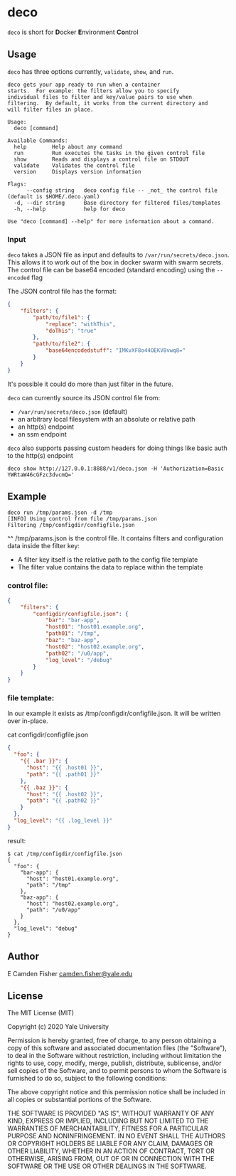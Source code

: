 # deco

`deco` is short for **D**ocker **E**nvironment **Co**ntrol

## Usage

`deco` has three options currently, `validate`, `show`, and `run`.

```text
deco gets your app ready to run when a container
starts.  For example: the filters allow you to specify
individual files to filter and key/value pairs to use when
filtering.  By default, it works from the current directory and
will filter files in place.

Usage:
  deco [command]

Available Commands:
  help        Help about any command
  run         Run executes the tasks in the given control file
  show        Reads and displays a control file on STDOUT
  validate    Validates the control file
  version     Displays version information

Flags:
      --config string   deco config file -- _not_ the control file (default is $HOME/.deco.yaml)
  -d, --dir string      Base directory for filtered files/templates
  -h, --help            help for deco

Use "deco [command] --help" for more information about a command.
```

### Input

`deco` takes a JSON file as input and defaults to `/var/run/secrets/deco.json`.  This allows it to work
out of the box in docker swarm with swarm secrets.  The control file can be base64 encoded (standard encoding)
using the `--encoded` flag

The JSON control file has the format:

```JSON
{
    "filters": {
        "path/to/file1": {
            "replace": "withThis",
            "doThis": "true"
        },
        "path/to/file2": {
            "base64encodedstuff": "IMKvXF8o44OEKV8vwq8="
        }
    }
}
```

It's possible it could do more than just filter in the future.

`deco` can currently source its JSON control file from:

- `/var/run/secrets/deco.json` (default)
- an arbitrary local filesystem with an absolute or relative path
- an http(s) endpoint
- an ssm endpoint

`deco` also supports passing custom headers for doing things like basic auth to the http(s) endpoint

`deco show http://127.0.0.1:8888/v1/deco.json -H 'Authorization=Basic YWRtaW46cGFzc3dvcmQ='`

## Example

```
deco run /tmp/params.json -d /tmp
[INFO] Using control from file /tmp/params.json
Filtering /tmp/configdir/configfile.json
```

^^ /tmp/params.json is the control file.  It contains filters and configuration data inside the filter key:
  - A filter key itself is the relative path to the config file template 
  - The filter value contains the data to replace within the template

### control file:

```JSON
{
    "filters": {
        "configdir/configfile.json": {
            "bar": "bar-app",
            "host01": "host01.example.org",
            "path01": "/tmp",
            "baz": "baz-app",
            "host02": "host02.example.org",
            "path02": "/u0/app",
            "log_level": "/debug"
        }
    }
}
```

### file template:

In our example it exists as /tmp/configdir/configfile.json.  It will be written over in-place.

cat configdir/configfile.json

```JSON
{
  "foo": {
    "{{ .bar }}": {
      "host": "{{ .host01 }}",
      "path": "{{ .path01 }}"
    },
    "{{ .baz }}": {
      "host": "{{ .host02 }}",
      "path": "{{ .path02 }}"
    }
  },
  "log_level": "{{ .log_level }}"
}
```

result:

```
$ cat /tmp/configdir/configfile.json                                        
{ 
  "foo": {
    "bar-app": {
      "host": "host01.example.org",
      "path": "/tmp"
    },
    "baz-app": {
      "host": "host02.example.org",
      "path": "/u0/app"
    }
  },
  "log_level": "debug"
}
```

## Author

E Camden Fisher <camden.fisher@yale.edu>

## License

The MIT License (MIT)

Copyright (c) 2020 Yale University

Permission is hereby granted, free of charge, to any person obtaining a copy
of this software and associated documentation files (the "Software"), to deal
in the Software without restriction, including without limitation the rights
to use, copy, modify, merge, publish, distribute, sublicense, and/or sell
copies of the Software, and to permit persons to whom the Software is
furnished to do so, subject to the following conditions:

The above copyright notice and this permission notice shall be included in
all copies or substantial portions of the Software.

THE SOFTWARE IS PROVIDED "AS IS", WITHOUT WARRANTY OF ANY KIND, EXPRESS OR
IMPLIED, INCLUDING BUT NOT LIMITED TO THE WARRANTIES OF MERCHANTABILITY,
FITNESS FOR A PARTICULAR PURPOSE AND NONINFRINGEMENT. IN NO EVENT SHALL THE
AUTHORS OR COPYRIGHT HOLDERS BE LIABLE FOR ANY CLAIM, DAMAGES OR OTHER
LIABILITY, WHETHER IN AN ACTION OF CONTRACT, TORT OR OTHERWISE, ARISING FROM,
OUT OF OR IN CONNECTION WITH THE SOFTWARE OR THE USE OR OTHER DEALINGS IN
THE SOFTWARE.
